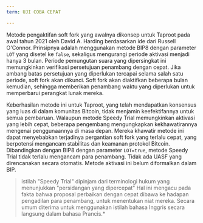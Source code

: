 ```yaml
---
term: UJI COBA CEPAT

---
```

Metode pengaktifan soft fork yang awalnya dikonsep untuk Taproot pada awal tahun 2021 oleh David A. Harding berdasarkan ide dari Russell O'Connor. Prinsipnya adalah menggunakan metode BIP8 dengan parameter `LOT` yang disetel ke `false`, sekaligus mengurangi periode aktivasi menjadi hanya 3 bulan. Periode pemungutan suara yang dipersingkat ini memungkinkan verifikasi persetujuan penambang dengan cepat. Jika ambang batas persetujuan yang diperlukan tercapai selama salah satu periode, soft fork akan dikunci. Soft fork akan diaktifkan beberapa bulan kemudian, sehingga memberikan penambang waktu yang diperlukan untuk memperbarui perangkat lunak mereka.

Keberhasilan metode ini untuk Taproot, yang telah mendapatkan konsensus yang luas di dalam komunitas Bitcoin, tidak menjamin keefektifannya untuk semua pembaruan. Walaupun metode Speedy Trial memungkinkan aktivasi yang lebih cepat, beberapa pengembang mengungkapkan kekhawatirannya mengenai penggunaannya di masa depan. Mereka khawatir metode ini dapat menyebabkan terjadinya pergantian soft fork yang terlalu cepat, yang berpotensi mengancam stabilitas dan keamanan protokol Bitcoin. Dibandingkan dengan BIP8 dengan parameter `LOT=true`, metode Speedy Trial tidak terlalu mengancam para penambang. Tidak ada UASF yang direncanakan secara otomatis. Metode aktivasi ini belum diformalkan dalam BIP.

> istilah "Speedy Trial" dipinjam dari terminologi hukum yang menunjukkan "persidangan yang dipercepat" Hal ini mengacu pada fakta bahwa proposal perbaikan dengan cepat dibawa ke hadapan pengadilan para penambang, untuk menentukan niat mereka. Secara umum diterima untuk menggunakan istilah bahasa Inggris secara langsung dalam bahasa Prancis.*